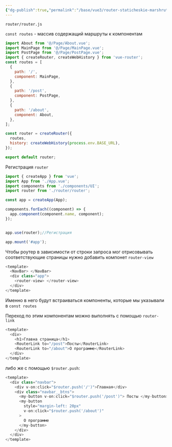 ```yaml
---
{"dg-publish":true,"permalink":"/base/vue3/router-staticheskie-marshruty/"}
---
```


`router/router.js`

`const routes` - массив содержащий маршруты к компонентам
```js
import About from '@/Page/About.vue';
import MainPage from '@/Page/MainPage.vue';
import PostPage from '@/Page/PostPage.vue';
import { createRouter, createWebHistory } from 'vue-router';
const routes = [
  {
    path: '/',
    component: MainPage,
  },
  {
    path: '/post',
    component: PostPage,
  },
  {
    path: '/about',
    component: About,
  },
];

const router = createRouter({
  routes,
  history: createWebHistory(process.env.BASE_URL),
});

export default router;
```

Регистрация `router`

```js
import { createApp } from 'vue';
import App from './App.vue';
import components from './components/UI';
import router from './router/router';

const app = createApp(App);

components.forEach((component) => {
  app.component(component.name, component);
});


app.use(router);//Регистрация

app.mount('#app');
```

Чтобы роутер в зависимости от строки запроса мог отрисовывать соответствующие страницы нужно добавить компонет `router-view`
```js
<template>
  <NavBar> </NavBar>
  <div class="app">
    <router-view> </router-view>
  </div>
</template>
```
Именно в него будут встраиваться компоненты, которые мы указывали в `const routes`

Переход по этим компонентам можно выполнять с помощью `router-link`
```js
<template>
  <div>
    <h1>Главна страница</h1>
    <RouterLink to="/post">Посты</RouterLink>
    <RouterLink to="/about">О программе</RouterLink>
  </div>
</template>
```

либо же с помощью `$router.push`:
```js
<template>
  <div class="navbar">
    <div v-on:click="$router.push('/')">Главная</div>
    <div class="navbar__btns">
      <my-button v-on:click="$router.push('/post')"> Посты </my-button>
      <my-button
        style="margin-left: 20px"
        v-on:click="$router.push('/about')"
      >
        О программе
      </my-button>
    </div>
  </div>
</template>
```
